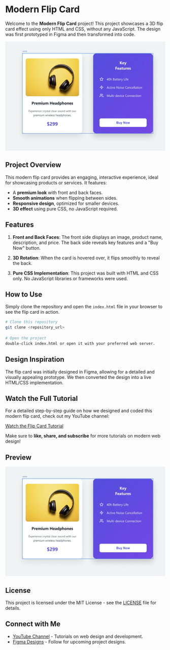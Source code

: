 # Modern Flip Card

Welcome to the **Modern Flip Card** project! This project showcases a 3D flip card effect using only HTML and CSS, without any JavaScript. The design was first prototyped in Figma and then transformed into code.

![Modern Flip Card](cover.jpg)

## Project Overview

This modern flip card provides an engaging, interactive experience, ideal for showcasing products or services. It features:

- A **premium look** with front and back faces.
- **Smooth animations** when flipping between sides.
- **Responsive design**, optimized for smaller devices.
- **3D effect** using pure CSS, no JavaScript required.

## Features

1. **Front and Back Faces**: The front side displays an image, product name, description, and price. The back side reveals key features and a "Buy Now" button.

2. **3D Rotation**: When the card is hovered over, it flips smoothly to reveal the back.

3. **Pure CSS Implementation**: This project was built with HTML and CSS only. No JavaScript libraries or frameworks were used.

## How to Use

Simply clone the repository and open the `index.html` file in your browser to see the flip card in action.

```sh
# Clone this repository
git clone <repository_url>

# Open the project
double-click index.html or open it with your preferred web server.
```

## Design Inspiration

The flip card was initially designed in Figma, allowing for a detailed and visually appealing prototype. We then converted the design into a live HTML/CSS implementation.

## Watch the Full Tutorial

For a detailed step-by-step guide on how we designed and coded this modern flip card, check out my YouTube channel:

[Watch the Flip Card Tutorial](https://www.youtube.com/channel/your_channel_link)

Make sure to **like, share, and subscribe** for more tutorials on modern web design!

## Preview

![Flip Card Cover](cover.jpg)

## License

This project is licensed under the MIT License - see the [LICENSE](LICENSE) file for details.

## Connect with Me

- [YouTube Channel](https://www.youtube.com/channel/your_channel_link) - Tutorials on web design and development.
- [Figma Designs](https://figma.com/your_figma_profile) - Follow for upcoming project designs.
